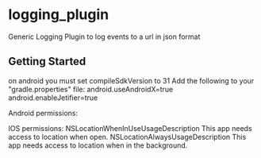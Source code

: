 # logging_plugin

Generic Logging Plugin to log events to a url in json format

## Getting Started

on android you must set compileSdkVersion to 31
Add the following to your "gradle.properties" file:
android.useAndroidX=true
android.enableJetifier=true

Android permissions:
<uses-permission android:name="android.permission.ACCESS_FINE_LOCATION" />
<uses-permission android:name="android.permission.ACCESS_COARSE_LOCATION" />

IOS permissions:
<key>NSLocationWhenInUseUsageDescription</key>
<string>This app needs access to location when open.</string>
<key>NSLocationAlwaysUsageDescription</key>
<string>This app needs access to location when in the background.</string>

